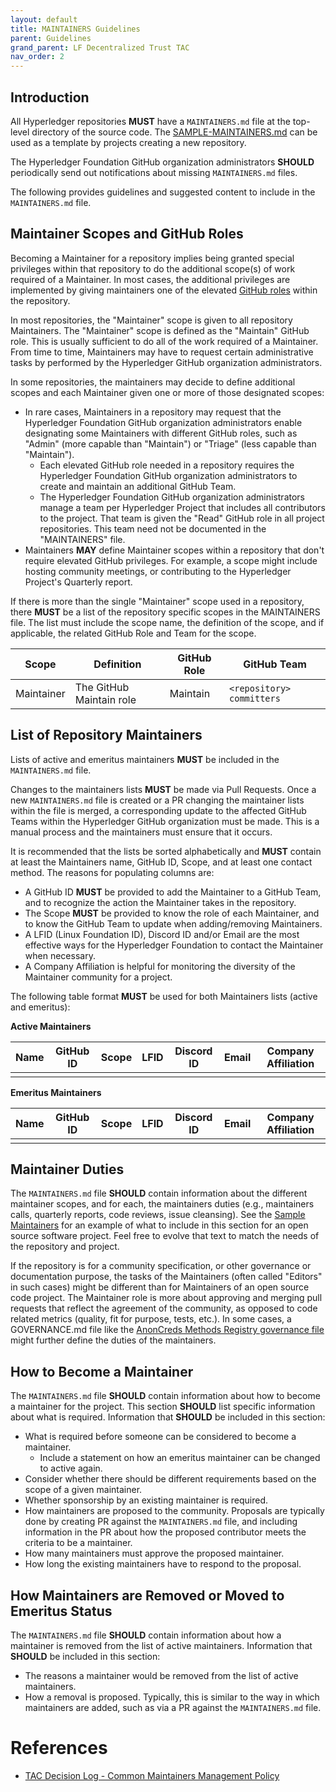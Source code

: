 ```yaml
---
layout: default
title: MAINTAINERS Guidelines
parent: Guidelines
grand_parent: LF Decentralized Trust TAC
nav_order: 2
---
```

[//]: # (SPDX-License-Identifier: CC-BY-4.0)

## Introduction

All Hyperledger repositories **MUST** have a `MAINTAINERS.md` file at the top-level directory of the source code. The [SAMPLE-MAINTAINERS.md](SAMPLE-MAINTAINERS.md) can be used as a template by projects creating a new repository.

The Hyperledger Foundation GitHub organization administrators **SHOULD** periodically send out notifications about missing `MAINTAINERS.md` files.

The following provides guidelines and suggested content to include in the `MAINTAINERS.md` file.

## Maintainer Scopes and GitHub Roles

Becoming a Maintainer for a repository implies being granted special privileges
within that repository to do the additional scope(s) of work required of a
Maintainer. In most cases, the additional privileges are implemented by giving
maintainers one of the elevated [GitHub
roles](https://docs.github.com/en/organizations/managing-user-access-to-your-organizations-repositories/repository-roles-for-an-organization)
within the repository.

In most repositories, the "Maintainer" scope is given to all repository
Maintainers. The "Maintainer" scope is defined as the "Maintain" GitHub role.
This is usually sufficient to do all of the work required of a Maintainer. From
time to time, Maintainers may have to request certain administrative tasks by
performed by the Hyperledger GitHub organization administrators.

In some repositories, the maintainers may decide to define additional scopes and
each Maintainer given one or more of those designated scopes:

- In rare cases, Maintainers in a repository may request that the Hyperledger Foundation GitHub organization administrators enable designating some Maintainers with different GitHub roles, such as "Admin" (more capable than "Maintain") or "Triage" (less capable than "Maintain").
  - Each elevated GitHub role needed in a repository requires the Hyperledger Foundation GitHub organization administrators to create and maintain an additional GitHub Team.
  - The Hyperledger Foundation GitHub organization administrators manage a team per Hyperledger Project that includes all contributors to the project. That team is given the "Read" GitHub role in all project repositories. This team need not be documented in the "MAINTAINERS" file.
- Maintainers **MAY** define Maintainer scopes within a repository that don't require
  elevated GitHub privileges. For example, a scope might include hosting
  community meetings, or contributing to the Hyperledger Project's Quarterly
  report.

If there is more than the single "Maintainer" scope used in a repository, there **MUST** be a list of the repository specific scopes in the MAINTAINERS file. The list must include the scope name, the definition of the scope, and if applicable, the related GitHub Role and Team for the scope.

| Scope      | Definition               | GitHub Role | GitHub Team               |
| ---------- | ------------------------ | ----------- | ------------------------- |
| Maintainer | The GitHub Maintain role | Maintain    | `<repository> committers` |

## List of Repository Maintainers

Lists of active and emeritus maintainers **MUST** be included in the `MAINTAINERS.md` file.

Changes to the maintainers lists **MUST** be made via Pull Requests. Once a new `MAINTAINERS.md` file is created or a PR changing the maintainer lists within the file is merged, a corresponding update to the affected GitHub Teams within the Hyperledger GitHub organization must be made. This is a manual process and the maintainers must ensure that it occurs.

It is recommended that the lists be sorted alphabetically and **MUST** contain at least the Maintainers name, GitHub ID, Scope, and at least one contact method. The reasons for populating columns are:

- A GitHub ID **MUST** be provided to add the Maintainer to a GitHub Team, and to recognize the action the Maintainer takes in the repository.
- The Scope **MUST** be provided to know the role of each Maintainer, and to know the GitHub Team to update when adding/removing Maintainers.
- A LFID (Linux Foundation ID), Discord ID and/or Email are the most effective ways for the Hyperledger Foundation to contact the Maintainer when necessary.
- A Company Affiliation is helpful for monitoring the diversity of the Maintainer community for a project.

The following table format **MUST** be used for both Maintainers lists (active and emeritus):

**Active Maintainers**

| Name | GitHub ID | Scope | LFID | Discord ID | Email | Company Affiliation |
| ---- | --------- | ----- | ---- | ---------- | ----- | ------------------- |
|      |           |       |      |            |       |                     |

**Emeritus Maintainers**

| Name | GitHub ID | Scope | LFID | Discord ID | Email | Company Affiliation |
| ---- | --------- | ----- | ---- | ---------- | ----- | ------------------- |
|      |           |       |      |            |       |                     |

## Maintainer Duties

The `MAINTAINERS.md` file **SHOULD** contain information about the different
maintainer scopes, and for each, the maintainers duties (e.g., maintainers
calls, quarterly reports, code reviews, issue cleansing). See the [Sample
Maintainers](SAMPLE-MAINTAINERS.md) for an example of what to include in this
section for an open source software project. Feel free to evolve that text to
match the needs of the repository and project.

If the repository is for a community specification, or other governance or
documentation purpose, the tasks of the Maintainers (often called "Editors"
in such cases) might be different than for Maintainers of an open source code
project. The Maintainer role is more about approving and merging pull requests
that reflect the agreement of the community, as opposed to code related metrics
(quality, fit for purpose, tests, etc.). In some cases, a GOVERNANCE.md file
like the [AnonCreds Methods Registry governance file] might further define the duties of the maintainers.

[AnonCreds Methods Registry governance file]: https://github.com/hyperledger/anoncreds-methods-registry/blob/main/registry/governance.md

## How to Become a Maintainer

The `MAINTAINERS.md` file **SHOULD** contain information about how to become a
maintainer for the project. This section **SHOULD** list specific information
about what is required. Information that **SHOULD** be included in this section:

* What is required before someone can be considered to become a maintainer.
  * Include a statement on how an emeritus maintainer can be changed to active again.
* Consider whether there should be different requirements based on the scope of a given maintainer.
* Whether sponsorship by an existing maintainer is required.
* How maintainers are proposed to the community. Proposals are typically done by creating PR against the `MAINTAINERS.md` file, and including information in the PR about how the proposed contributor meets the criteria to be a maintainer.
* How many maintainers must approve the proposed maintainer.
* How long the existing maintainers have to respond to the proposal.

## How Maintainers are Removed or Moved to Emeritus Status

The `MAINTAINERS.md` file **SHOULD** contain information about how a maintainer is removed from the list of active maintainers. Information that **SHOULD** be included in this section:

* The reasons a maintainer would be removed from the list of active maintainers.
* How a removal is proposed. Typically, this is similar to the way in which maintainers are added, such as via a PR against the `MAINTAINERS.md` file.

# References
* [TAC Decision Log - Common Maintainers Management Policy](https://wiki.hyperledger.org/display/TSC/Common+Maintainers+management+policy)
